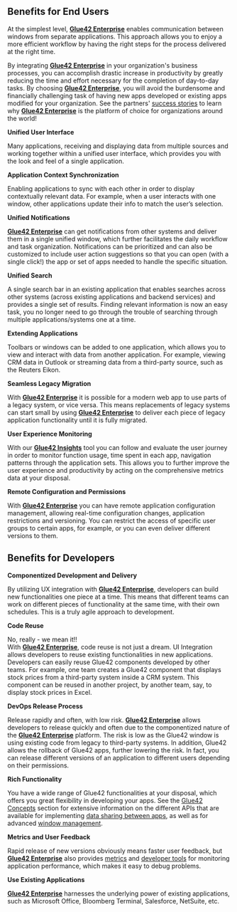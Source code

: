 ## Benefits for End Users

At the simplest level, [**Glue42 Enterprise**](https://glue42.com/enterprise/) enables communication between windows from separate applications. This approach allows you to enjoy a more efficient workflow by having the right steps for the process delivered at the right time.

By integrating [**Glue42 Enterprise**](https://glue42.com/enterprise/) in your organization's business processes, you can accomplish drastic increase in productivity by greatly reducing the time and effort necessary for the completion of day-to-day tasks. By choosing [**Glue42 Enterprise**](https://glue42.com/enterprise/), you will avoid the burdensome and financially challenging task of having new apps developed or existing apps modified for your organization. See the partners' [success stories](https://glue42.com/success-stories/) to learn why [**Glue42 Enterprise**](https://glue42.com/enterprise/) is the platform of choice for organizations around the world!

**Unified User Interface**

Many applications, receiving and displaying data from multiple sources and working together within a unified user interface, which provides you with the look and feel of a single application.

**Application Context Synchronization**

Enabling applications to sync with each other in order to display contextually relevant data. For example, when a user interacts with one window, other applications update their info to match the user’s selection. 

**Unified Notifications**

[**Glue42 Enterprise**](https://glue42.com/enterprise/) can get notifications from other systems and deliver them in a single unified window, which further facilitates the daily workflow and task organization. Notifications can be prioritized and can also be customized to include user action suggestions so that you can open (with a single click!) the app or set of apps needed to handle the specific situation.

**Unified Search** 

A single search bar in an existing application that enables searches across other systems (across existing applications and backend services) and provides a single set of results. Finding relevant information is now an easy task, you no longer need to go through the trouble of searching through multiple applications/systems one at a time.

**Extending Applications** 

Toolbars or windows can be added to one application, which allows you to view and interact with data from another application. For example, viewing CRM data in Outlook or streaming data from a third-party source, such as the Reuters Eikon. 

**Seamless Legacy Migration** 

With [**Glue42 Enterprise**](https://glue42.com/enterprise/) it is possible for a modern web app to use parts of a legacy system, or vice versa. This means replacements of legacy systems can start small by using [**Glue42 Enterprise**](https://glue42.com/enterprise/) to deliver each piece of legacy application functionality until it is fully migrated. 

**User Experience Monitoring**

With our [**Glue42 Insights**](https://glue42.com/insights/) tool you can follow and evaluate the user journey in order to monitor function usage, time spent in each app, navigation patterns through the application sets. This allows you to further improve the user experience and productivity by acting on the comprehensive metrics data at your disposal.

**Remote Configuration and Permissions**

With [**Glue42 Enterprise**](https://glue42.com/enterprise/) you can have remote application configuration management, allowing real-time configuration changes, application restrictions and versioning. You can restrict the access of specific user groups to certain apps, for example, or you can even deliver different versions to them.
 
## Benefits for Developers

**Componentized Development and Delivery**

By utilizing UX integration with [**Glue42 Enterprise**](https://glue42.com/enterprise/), developers can build new functionalities one piece at a time. This means that different teams can work on different pieces of functionality at the same time, with their own schedules. This is a truly agile approach to development. 

**Code Reuse** 

No, really - we mean it!!    
With [**Glue42 Enterprise**](https://glue42.com/enterprise/), code reuse is not just a dream. UI Integration allows developers to reuse existing functionalities in new applications. Developers can easily reuse Glue42 components developed by other teams. For example, one team creates a Glue42 component that displays stock prices from a third-party system inside a CRM system. This component can be reused in another project, by another team, say, to display stock prices in Excel.  

**DevOps Release Process** 

Release rapidly and often, with low risk. [**Glue42 Enterprise**](https://glue42.com/enterprise/) allows developers to release quickly and often due to the componentized nature of the [**Glue42 Enterprise**](https://glue42.com/enterprise/) platform. The risk is low as the Glue42 window is using existing code from legacy to third-party systems. In addition, Glue42 allows the rollback of Glue42 apps, further lowering the risk. In fact, you can release different versions of an application to different users depending on their permissions.

**Rich Functionality**

You have a wide range of Glue42 functionalities at your disposal, which offers you great flexibility in developing your apps. See the [Glue42 Concepts](../../../glue42-concepts/glue42-toolbar/index.html) section for extensive information on the different APIs that are available for implementing [data sharing between apps](../../../glue42-concepts/data-sharing-between-apps/shared-contexts/overview/index.html), as well as for advanced [window management](../../../glue42-concepts/windows/window-management/overview/index.html).

**Metrics and User Feedback**

Rapid release of new versions obviously means faster user feedback, but [**Glue42 Enterprise**](https://glue42.com/enterprise/) also provides [metrics](../../../glue42-concepts/metrics/overview/index.html) and [developer tools](../../../developers/dev-tools/index.html) for monitoring application performance, which makes it easy to debug problems.

**Use Existing Applications** 

[**Glue42 Enterprise**](https://glue42.com/enterprise/) harnesses the underlying power of existing applications, such as Microsoft Office, Bloomberg Terminal, Salesforce, NetSuite, etc. 